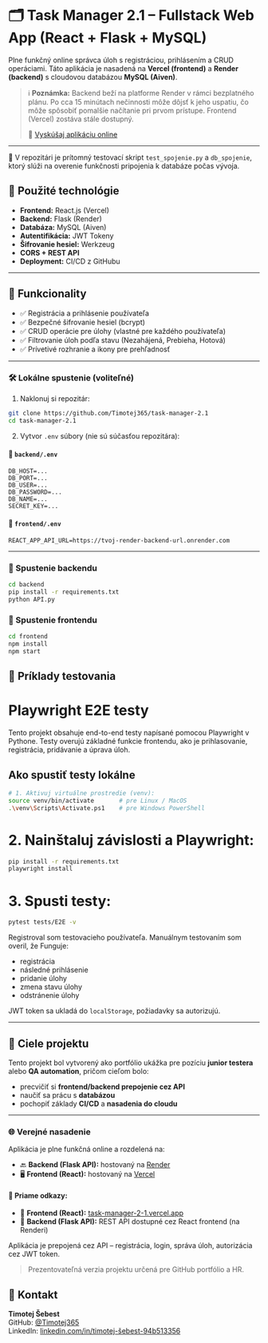 # 🗂️ Task Manager 2.1 – Fullstack Web App (React + Flask + MySQL)

Plne funkčný online správca úloh s registráciou, prihlásením a CRUD operáciami. Táto aplikácia je nasadená na **Vercel (frontend)** a **Render (backend)** s cloudovou databázou **MySQL (Aiven)**.

> ℹ️ **Poznámka:** Backend beží na platforme Render v rámci bezplatného plánu. Po cca 15 minútach nečinnosti môže dôjsť k jeho uspatiu, čo môže spôsobiť pomalšie načítanie pri prvom prístupe. Frontend (Vercel) zostáva stále dostupný.
> 
> 🔗 [Vyskúšaj aplikáciu online](https://task-manager-2-1.vercel.app)

---

🧪 V repozitári je prítomný testovací skript `test_spojenie.py` a `db_spojenie`, ktorý slúži na overenie funkčnosti pripojenia k databáze počas vývoja.


## 🔧 Použité technológie

- **Frontend:** React.js (Vercel)
- **Backend:** Flask (Render)
- **Databáza:** MySQL (Aiven)
- **Autentifikácia:** JWT Tokeny
- **Šifrovanie hesiel:** Werkzeug
- **CORS + REST API**
- **Deployment:** CI/CD z GitHubu

---

## 🔐 Funkcionality

- ✅ Registrácia a prihlásenie používateľa
- ✅ Bezpečné šifrovanie hesiel (bcrypt)
- ✅ CRUD operácie pre úlohy (vlastné pre každého používateľa)
- ✅ Filtrovanie úloh podľa stavu (Nezahájená, Prebieha, Hotová)
- ✅ Prívetivé rozhranie a ikony pre prehľadnosť

---

### 🛠️ Lokálne spustenie (voliteľné)

1. Naklonuj si repozitár:
```bash
git clone https://github.com/Timotej365/task-manager-2.1
cd task-manager-2.1
```

2. Vytvor `.env` súbory (nie sú súčasťou repozitára):

#### 📁 `backend/.env`
```
DB_HOST=...
DB_PORT=...
DB_USER=...
DB_PASSWORD=...
DB_NAME=...
SECRET_KEY=...
```

#### 📁 `frontend/.env`
```
REACT_APP_API_URL=https://tvoj-render-backend-url.onrender.com
```

---

### 🚀 Spustenie backendu

```bash
cd backend
pip install -r requirements.txt
python API.py
```

### 🚀 Spustenie frontendu

```bash
cd frontend
npm install
npm start
```



## 🧪 Príklady testovania

# Playwright E2E testy

Tento projekt obsahuje end-to-end testy napísané pomocou Playwright v Pythone. Testy overujú základné funkcie frontendu, ako je prihlasovanie, registrácia, pridávanie a úprava úloh.

## Ako spustiť testy lokálne

```bash
# 1. Aktivuj virtuálne prostredie (venv):
source venv/bin/activate       # pre Linux / MacOS
.\venv\Scripts\Activate.ps1    # pre Windows PowerShell
```
# 2. Nainštaluj závislosti a Playwright:
```bash
pip install -r requirements.txt
playwright install
```
# 3. Spusti testy:
```bash
pytest tests/E2E -v
```
Registroval som testovacieho používateľa. Manuálnym testovaním som overil, že Funguje:

- registrácia  
- následné prihlásenie  
- pridanie úlohy  
- zmena stavu úlohy  
- odstránenie úlohy  

JWT token sa ukladá do `localStorage`, požiadavky sa autorizujú.

---

## 🎯 Ciele projektu

Tento projekt bol vytvorený ako portfólio ukážka pre pozíciu **junior testera** alebo **QA automation**, pričom cieľom bolo:

- precvičiť si **frontend/backend prepojenie cez API**
- naučiť sa prácu s **databázou**
- pochopiť základy **CI/CD** a **nasadenia do cloudu**

---

### 🌐 Verejné nasadenie

Aplikácia je plne funkčná online a rozdelená na:

- 🔙 **Backend (Flask API):** hostovaný na [Render](https://render.com)
- 🖥️ **Frontend (React):** hostovaný na [Vercel](https://vercel.com)

#### 🔗 Priame odkazy:

- 🧠 **Frontend (React):** [task-manager-2-1.vercel.app](https://task-manager-2-1.vercel.app)
- 🔧 **Backend (Flask API):** REST API dostupné cez React frontend (na Renderi)

Aplikácia je prepojená cez API – registrácia, login, správa úloh, autorizácia cez JWT token.

> Prezentovateľná verzia projektu určená pre GitHub portfólio a HR.


## 👤 Kontakt

**Timotej Šebest**  
GitHub: [@Timotej365](https://github.com/Timotej365)  
LinkedIn: [linkedin.com/in/timotej-šebest-94b513356](https://linkedin.com/in/timotej-šebest-94b513356)


